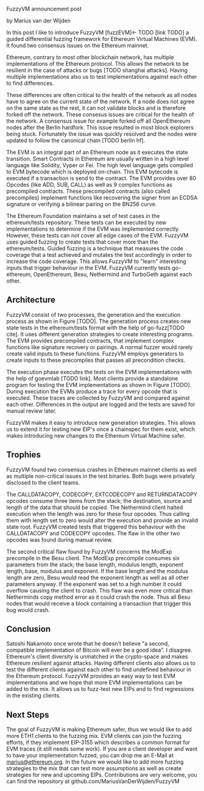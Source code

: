 FuzzyVM announcement post

by Marius van der Wijden

In this post I like to introduce FuzzyVM [fuzzEVM]<- TODO [link TODO]
a guided differential fuzzing framework for Ethereum Virtual Machines (EVM).
It found two consensus issues on the Ethereum mainnet.

Ethereum, contrary to most other blockchain network, has multiple implementations of the Ethereum protocol.
This allows the network to be resilient in the case of attacks or bugs [TODO shanghai attacks].
Having multiple implementations also us to test implementations against each other to find differences.

These differences are often critical to the health of the network as all nodes have to agree on the current state of the network.
If a node does not agree on the same state as the rest, it can not validate blocks and is therefore forked off the network.
These consesus issues are critical for the health of the network.
A consensus issue for example forked off all OpenEthereum nodes after the Berlin hardfork.
This issue resulted in most block explorers being stuck.
Fortunately the issue was quickly resolved and the nodes were updated to follow the canonical chain [TODO berlin hf].

The EVM is an integral part of an Ethereum node as it executes the state transition.
Smart Contracts in Ethereum are usually written in a high level language like Solidity, Vyper or Fei.
The high level language gets compiled to EVM bytecode which is deployed on-chain.
This EVM bytecode is executed if a transaction is send to the contract.
The EVM provides over 80 Opcodes (like ADD, SUB, CALL) as well as 9 complex functions as precompiled contracts.
These precompiled contracts (also called precompiles) implement functions like recovering the signer from an ECDSA signature or verifying a bilinear pairing on the BN256 curve.

The Ethereum Foundation maintains a set of test cases in the ethereum/tests repository.
These tests can be executed by new implementations to determine if the EVM was implemented correctly.
However, these tests can not cover all edge cases of the EVM.
FuzzyVM uses guided fuzzing to create tests that cover more than the ethereum/tests.
Guided fuzzing is a technique that measures the code coverage that a test achieved and mutates the test accordingly in order to increase the code coverage.
This allows FuzzyVM to "learn" interesting inputs that trigger behaviour in the EVM.
FuzzyVM currently tests go-ethereum, OpenEthereum, Besu, Nethermind and TurboGeth against each other.

## Architecture

FuzzyVM consist of two processes, the generation and the execution process as shown in Figure [TODO].
The generation process creates new state tests in the ethereum/tests format with the help of go-fuzz[TODO cite].
It uses different generation strategies to create interesting programs.
The EVM provides precompiled contracts, that implement complex functions like signature recovery or pairings.
A normal fuzzer would rarely create valid inputs to these functions.
FuzzyVM employs generators to create inputs to these precompiles that passes all precondition checks.

The execution phase executes the tests on the EVM implementations with the help of goevmlab [TODO link].
Most clients provide a standalone program for testing the EVM implementations as shown in Figure [TODO].
During execution the EVMs produce a trace for every opcode that is executed.
These traces are collected by FuzzyVM and compared against each other.
Differences in the output are logged and the tests are saved for manual review later.

FuzzyVM makes it easy to introduce new generation strategies.
This allows us to extend it for testing new EIP's once a chainspec for them exist, which makes introducing new changes to the Ethereum Virtual Machine safer.


## Trophies

FuzzyVM found two consensus crashes in Ethereum mainnet clients as well as multiple non-critical issues in the test binaries.
Both bugs were privately disclosed to the client teams.

The CALLDATACOPY, CODECOPY, EXTCODECOPY and RETURNDATACOPY opcodes consume three
items from the stack; the destination, source and length of the data that should be copied.
The Nethermind client halted execution when the length was zero for these four opcodes.
Thus calling them with length set to zero would alter the execution and provide an invalid state root.
FuzzyVM created tests that triggered this behaviour with the CALLDATACOPY and CODECOPY opcodes.
The flaw in the other two opcodes was found during manual review.

The second critical flaw found by FuzzyVM concerns the ModExp precompile in the Besu client. 
The ModExp precompile consumes six parameters from the stack; the base length, modulus length, exponent length, base, modulus and exponent. 
If the base length and the modulus length are zero, Besu would read the exponent length as well as all other parameters anyway. 
If the exponent was set to a high number it could overflow causing the client to crash.
This flaw was even more critical than Netherminds copy method error as it could crash the node.
Thus all Besu nodes that would receive a block containing a transaction that trigger this bug would crash.

## Conclusion

Satoshi Nakamoto once wrote that he doesn't believe "a second, compatible implementation of Bitcoin will ever be a good idea".
I disagree. 
Ethereum's client diversity is unmatched in the crypto-space and makes Ethereum resilient against attacks.
Having different clients also allows us to test the different clients against each other to find undefined behaviour in the Ethereum protocol.
FuzzyVM provides an easy way to test EVM implementations and we hope that more EVM implementations can be added to the mix.
It allows us to fuzz-test new EIPs and to find regressions in the existing clients.

## Next Steps

The goal of FuzzyVM is making Ethereum safer, thus we would like to add more ETH1 clients to the fuzzing mix.
EVM clients can join the fuzzing efforts, if they implement EIP-3155 which describes a common format for EVM traces (it still needs some work).
If you are a client developer and want to have your implementation fuzzed, you can drop me an E-Mail at marius@ethereum.org.
In the future we would like to add more fuzzing strategies to the mix that can test more assumptions as well as create strategies for new and upcoming EIPs.
Contributions are very welcome, you can find the repository at github.com/MariusVanDerWijden/FuzzyVM